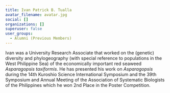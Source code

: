 ```yaml
---
title: Ivan Patrick B. Tualla
avatar_filename: avatar.jpg
social: []
organizations: []
superuser: false
user_groups:
  - Alumni (Previous Members)
---
```

Ivan was a University Research Associate that worked on the (genetic) diversity and phylogeography (with special reference to populations in the West Philippine Sea) of the economically important red seaweed *Asparagopsis taxiformis*. He has presented his work on *Asparagopsis* during the 14th Kuroshio Science International Symposium and the 39th Symposium and Annual Meeting of the Association of Systematic Biologists of the Philippines which he won 2nd Place in the Poster Competition.